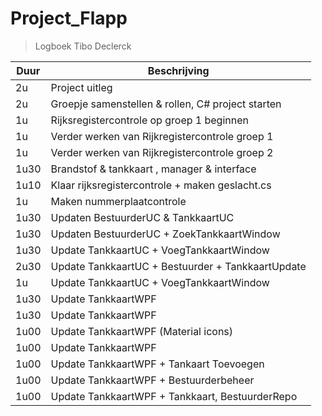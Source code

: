 # Project_Flapp

> Logboek Tibo Declerck

| Duur | Beschrijving                                      |
| ---- | ------------------------------------------------- |
| 2u   | Project uitleg                                    |
| 2u   | Groepje samenstellen & rollen, C# project starten |
| 1u   | Rijksregistercontrole op groep 1 beginnen         |
| 1u   | Verder werken van Rijkregistercontrole groep 1    |
| 1u   | Verder werken van Rijkregistercontrole groep 2    |
| 1u30 | Brandstof & tankkaart , manager & interface       |
| 1u10 | Klaar rijksregistercontrole + maken geslacht.cs   |
| 1u   | Maken nummerplaatcontrole                         |
| 1u30 | Updaten BestuurderUC & TankkaartUC                |
| 1u30 | Updaten BestuurderUC + ZoekTankkaartWindow        |
| 1u30 | Update TankkaartUC + VoegTankkaartWindow          |
| 2u30 | Update TankkaartUC + Bestuurder + TankkaartUpdate |
| 1u   | Update TankkaartUC + VoegTankkaartWindow          |
| 1u30 | Update TankkaartWPF                               |
| 1u30 | Update TankkaartWPF                               |
| 1u00 | Update TankkaartWPF (Material icons)              |
| 1u00 | Update TankkaartWPF                               |
| 1u00 | Update TankkaartWPF + Tankaart Toevoegen          |
| 1u00 | Update TankkaartWPF + Bestuurderbeheer            |
| 1u00 | Update TankkaartWPF + Tankkaart, BestuurderRepo   |
